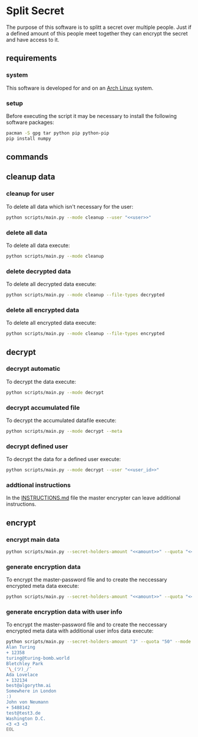 # Split Secret
The purpose of this software is to splitt a secret over multiple people. Just if a defined amount of this people meet together they can encrypt the secret and have access to it. 

## requirements 

### system
This software is developed for and on an [Arch Linux](https://archlinux.org/) system.

### setup

Before executing the script it may be necessary to install the following software packages:

```bash
pacman -S gpg tar python pip python-pip
pip install numpy
```
## commands

## cleanup data

### cleanup for user

To delete all data which isn't necessary for the user:

```bash 
python scripts/main.py --mode cleanup --user "<<user>>"
```

### delete all data

To delete all data execute:

```bash 
python scripts/main.py --mode cleanup
```

### delete decrypted data
To delete all decrypted data execute:

```bash 
python scripts/main.py --mode cleanup --file-types decrypted
```

### delete all encrypted data
To delete all encrypted data execute:

```bash 
python scripts/main.py --mode cleanup --file-types encrypted
```

## decrypt 

### decrypt automatic
To decrypt the data execute:

```bash 
python scripts/main.py --mode decrypt
```

### decrypt accumulated file
To decrypt the accumulated datafile execute:

```bash 
python scripts/main.py --mode decrypt --meta
```


### decrypt defined user
To decrypt the data for a defined user execute:

```bash 
python scripts/main.py --mode decrypt --user "<<user_id>>"
```

### addtional instructions
In the [INSTRUCTIONS.md](./INSTRUCTIONS.md) file the master encrypter can leave additional instructions.

## encrypt

### encrypt main data
```bash 
python scripts/main.py --secret-holders-amount "<<amount>>" --quota "<<quota>>" --mode encrypt --master-password "<<master_password>>" --input-directory "<<input_directory>>"
```

### generate encryption data
To encrypt the master-password file and to create the neccessary encrypted meta data execute: 

```bash 
python scripts/main.py --secret-holders-amount "<<amount>>" --quota "<<quota>>" --mode encrypt --add-user-information --master-password "<<master_password>>" --meta
```

### generate encryption data with user info
To encrypt the master-password file and to create the neccessary encrypted meta data with additional user infos data execute: 

```bash 
python scripts/main.py --secret-holders-amount "3" --quota "50" --mode encrypt --add-user-information --master-password "<<master_password>>" --meta --add-user-information << EOL 
Alan Turing
+ 12358
turing@turing-bomb.world
Bletchley Park
¯\_(ツ)_/¯
Ada Lovelace 
+ 132134
best@algorythm.ai
Somewhere in London 
:)
John von Neumann
+ 5488142
test@test3.de
Washington D.C.
<3 <3 <3
EOL
```
